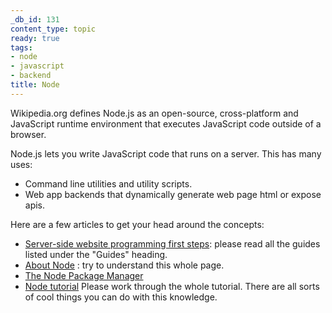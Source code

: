```yaml
---
_db_id: 131
content_type: topic
ready: true
tags:
- node
- javascript
- backend
title: Node
---
```


Wikipedia.org defines Node.js as an open-source, cross-platform and JavaScript runtime environment that executes JavaScript code outside of a browser.

Node.js lets you write JavaScript code that runs on a server. This has many uses:
- Command line utilities and utility scripts.
- Web app backends that dynamically generate web page html or expose apis.

Here are a few articles to get your head around the concepts:

- [Server-side website programming first steps](https://developer.mozilla.org/en-US/docs/Learn/Server-side/First_steps): please read all the guides listed under the "Guides" heading.
- [About Node](https://nodejs.org/en/about/) : try to understand this whole page.
- [The Node Package Manager](https://docs.npmjs.com/about-packages-and-modules)
- [Node tutorial](https://www.w3schools.com/nodejs/nodejs_npm.asp) Please work through the whole tutorial. There are all sorts of cool things you can do with this knowledge.

